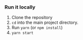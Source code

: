 ### Run it locally

1. Clone the repository
2. `cd` into the main project directory.
3. Run `yarn` (or `npm install`)
4. `yarn start`
